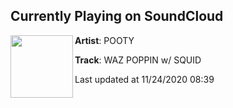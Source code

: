 ## Currently Playing on SoundCloud

[<img align="left" width="100" src="https://i1.sndcdn.com/artworks-3lYEmCKdTaFJzjJZ-Dl6Hrg-t50x50.jpg">](https://soundcloud.com/pootyh/waz-poppin-w-squid)

**Artist**: POOTY 

**Track**: WAZ POPPIN w/ SQUID

Last updated at 11/24/2020 08:39
